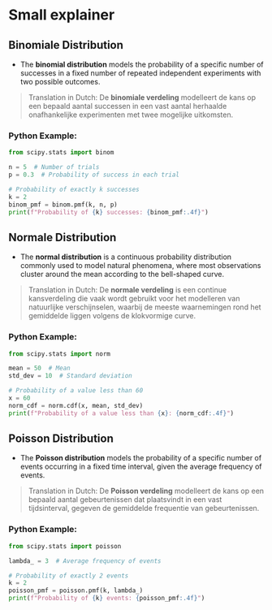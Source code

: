 # Small explainer

## Binomiale Distribution

- The **binomial distribution** models the probability of a specific number of successes in a fixed number of repeated independent experiments with two possible outcomes.
> Translation in Dutch: De **binomiale verdeling** modelleert de kans op een bepaald aantal successen in een vast aantal herhaalde onafhankelijke experimenten met twee mogelijke uitkomsten.

### Python Example:

```python
from scipy.stats import binom

n = 5  # Number of trials
p = 0.3  # Probability of success in each trial

# Probability of exactly k successes
k = 2
binom_pmf = binom.pmf(k, n, p)
print(f"Probability of {k} successes: {binom_pmf:.4f}")

```

## Normale Distribution

- The **normal distribution** is a continuous probability distribution commonly used to model natural phenomena, where most observations cluster around the mean according to the bell-shaped curve.
> Translation in Dutch: De **normale verdeling** is een continue kansverdeling die vaak wordt gebruikt voor het modelleren van natuurlijke verschijnselen, waarbij de meeste waarnemingen rond het gemiddelde liggen volgens de klokvormige curve.

### Python Example:

```python
from scipy.stats import norm

mean = 50  # Mean
std_dev = 10  # Standard deviation

# Probability of a value less than 60
x = 60
norm_cdf = norm.cdf(x, mean, std_dev)
print(f"Probability of a value less than {x}: {norm_cdf:.4f}")
```

## Poisson Distribution

- The **Poisson distribution** models the probability of a specific number of events occurring in a fixed time interval, given the average frequency of events.
> Translation in Dutch: De **Poisson verdeling** modelleert de kans op een bepaald aantal gebeurtenissen dat plaatsvindt in een vast tijdsinterval, gegeven de gemiddelde frequentie van gebeurtenissen.

### Python Example:

```python
from scipy.stats import poisson

lambda_ = 3  # Average frequency of events

# Probability of exactly 2 events
k = 2
poisson_pmf = poisson.pmf(k, lambda_)
print(f"Probability of {k} events: {poisson_pmf:.4f}")
```